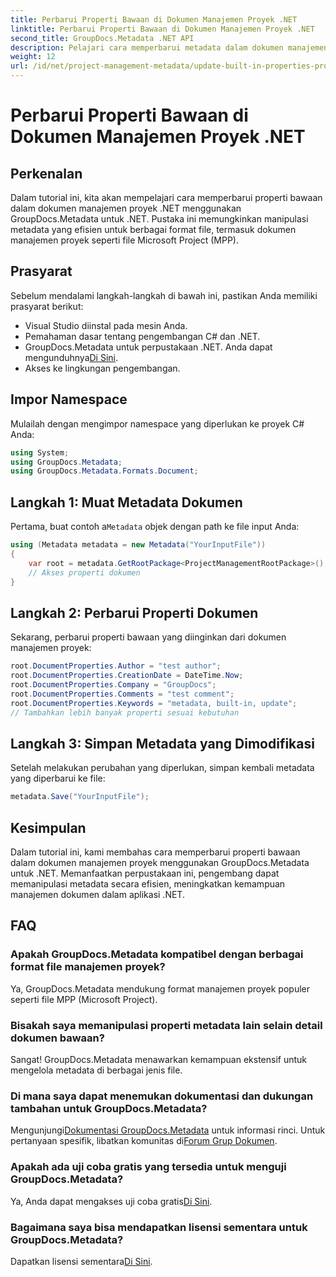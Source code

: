 ```yaml
---
title: Perbarui Properti Bawaan di Dokumen Manajemen Proyek .NET
linktitle: Perbarui Properti Bawaan di Dokumen Manajemen Proyek .NET
second_title: GroupDocs.Metadata .NET API
description: Pelajari cara memperbarui metadata dalam dokumen manajemen proyek .NET dengan GroupDocs.Metadata untuk .NET. Meningkatkan manajemen dokumen secara efisien.
weight: 12
url: /id/net/project-management-metadata/update-built-in-properties-project-management-documents/
---
```


# Perbarui Properti Bawaan di Dokumen Manajemen Proyek .NET

## Perkenalan
Dalam tutorial ini, kita akan mempelajari cara memperbarui properti bawaan dalam dokumen manajemen proyek .NET menggunakan GroupDocs.Metadata untuk .NET. Pustaka ini memungkinkan manipulasi metadata yang efisien untuk berbagai format file, termasuk dokumen manajemen proyek seperti file Microsoft Project (MPP).
## Prasyarat
Sebelum mendalami langkah-langkah di bawah ini, pastikan Anda memiliki prasyarat berikut:
- Visual Studio diinstal pada mesin Anda.
- Pemahaman dasar tentang pengembangan C# dan .NET.
-  GroupDocs.Metadata untuk perpustakaan .NET. Anda dapat mengunduhnya[Di Sini](https://releases.groupdocs.com/metadata/net/).
- Akses ke lingkungan pengembangan.

## Impor Namespace
Mulailah dengan mengimpor namespace yang diperlukan ke proyek C# Anda:
```csharp
using System;
using GroupDocs.Metadata;
using GroupDocs.Metadata.Formats.Document;
```
## Langkah 1: Muat Metadata Dokumen
 Pertama, buat contoh a`Metadata` objek dengan path ke file input Anda:
```csharp
using (Metadata metadata = new Metadata("YourInputFile"))
{
    var root = metadata.GetRootPackage<ProjectManagementRootPackage>();
    // Akses properti dokumen
}
```
## Langkah 2: Perbarui Properti Dokumen
Sekarang, perbarui properti bawaan yang diinginkan dari dokumen manajemen proyek:
```csharp
root.DocumentProperties.Author = "test author";
root.DocumentProperties.CreationDate = DateTime.Now;
root.DocumentProperties.Company = "GroupDocs";
root.DocumentProperties.Comments = "test comment";
root.DocumentProperties.Keywords = "metadata, built-in, update";
// Tambahkan lebih banyak properti sesuai kebutuhan
```
## Langkah 3: Simpan Metadata yang Dimodifikasi
Setelah melakukan perubahan yang diperlukan, simpan kembali metadata yang diperbarui ke file:
```csharp
metadata.Save("YourInputFile");
```

## Kesimpulan
Dalam tutorial ini, kami membahas cara memperbarui properti bawaan dalam dokumen manajemen proyek menggunakan GroupDocs.Metadata untuk .NET. Memanfaatkan perpustakaan ini, pengembang dapat memanipulasi metadata secara efisien, meningkatkan kemampuan manajemen dokumen dalam aplikasi .NET.

## FAQ
### Apakah GroupDocs.Metadata kompatibel dengan berbagai format file manajemen proyek?
Ya, GroupDocs.Metadata mendukung format manajemen proyek populer seperti file MPP (Microsoft Project).
### Bisakah saya memanipulasi properti metadata lain selain detail dokumen bawaan?
Sangat! GroupDocs.Metadata menawarkan kemampuan ekstensif untuk mengelola metadata di berbagai jenis file.
### Di mana saya dapat menemukan dokumentasi dan dukungan tambahan untuk GroupDocs.Metadata?
 Mengunjungi[Dokumentasi GroupDocs.Metadata](https://tutorials.groupdocs.com/metadata/net/) untuk informasi rinci. Untuk pertanyaan spesifik, libatkan komunitas di[Forum Grup Dokumen](https://forum.groupdocs.com/c/metadata/14).
### Apakah ada uji coba gratis yang tersedia untuk menguji GroupDocs.Metadata?
 Ya, Anda dapat mengakses uji coba gratis[Di Sini](https://releases.groupdocs.com/).
### Bagaimana saya bisa mendapatkan lisensi sementara untuk GroupDocs.Metadata?
 Dapatkan lisensi sementara[Di Sini](https://purchase.groupdocs.com/temporary-license/).